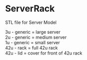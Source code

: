 # ServerRack
STL file for Server Model <br />

3u - generic = large server<br />
2u - generic = medium server<br />
1u - generic = small server<br />
42u - rack = full 42u rack<br />
42u - lid = cover for front of 42u rack
